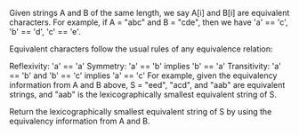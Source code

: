 Given strings A and B of the same length, we say A[i] and B[i] are equivalent characters. For example, if A = "abc" and B = "cde", then we have 'a' == 'c', 'b' == 'd', 'c' == 'e'.

Equivalent characters follow the usual rules of any equivalence relation:

Reflexivity: 'a' == 'a'
Symmetry: 'a' == 'b' implies 'b' == 'a'
Transitivity: 'a' == 'b' and 'b' == 'c' implies 'a' == 'c'
For example, given the equivalency information from A and B above, S = "eed", "acd", and "aab" are equivalent strings, and "aab" is the lexicographically smallest equivalent string of S.

Return the lexicographically smallest equivalent string of S by using the equivalency information from A and B.
